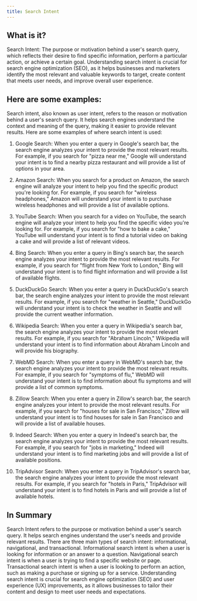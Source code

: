 ```yaml
---
title: Search Intent
---
```




## What is it?

Search Intent: The purpose or motivation behind a user's search query, which reflects their desire to find specific information, perform a particular action, or achieve a certain goal. Understanding search intent is crucial for search engine optimization (SEO), as it helps businesses and marketers identify the most relevant and valuable keywords to target, create content that meets user needs, and improve overall user experience.

## Here are some examples:

Search intent, also known as user intent, refers to the reason or motivation behind a user's search query. It helps search engines understand the context and meaning of the query, making it easier to provide relevant results. Here are some examples of where search intent is used:

1. Google Search: When you enter a query in Google's search bar, the search engine analyzes your intent to provide the most relevant results. For example, if you search for "pizza near me," Google will understand your intent is to find a nearby pizza restaurant and will provide a list of options in your area.

2. Amazon Search: When you search for a product on Amazon, the search engine will analyze your intent to help you find the specific product you're looking for. For example, if you search for "wireless headphones," Amazon will understand your intent is to purchase wireless headphones and will provide a list of available options.

3. YouTube Search: When you search for a video on YouTube, the search engine will analyze your intent to help you find the specific video you're looking for. For example, if you search for "how to bake a cake," YouTube will understand your intent is to find a tutorial video on baking a cake and will provide a list of relevant videos.

4. Bing Search: When you enter a query in Bing's search bar, the search engine analyzes your intent to provide the most relevant results. For example, if you search for "flight from New York to London," Bing will understand your intent is to find flight information and will provide a list of available flights.

5. DuckDuckGo Search: When you enter a query in DuckDuckGo's search bar, the search engine analyzes your intent to provide the most relevant results. For example, if you search for "weather in Seattle," DuckDuckGo will understand your intent is to check the weather in Seattle and will provide the current weather information.

6. Wikipedia Search: When you enter a query in Wikipedia's search bar, the search engine analyzes your intent to provide the most relevant results. For example, if you search for "Abraham Lincoln," Wikipedia will understand your intent is to find information about Abraham Lincoln and will provide his biography.

7. WebMD Search: When you enter a query in WebMD's search bar, the search engine analyzes your intent to provide the most relevant results. For example, if you search for "symptoms of flu," WebMD will understand your intent is to find information about flu symptoms and will provide a list of common symptoms.

8. Zillow Search: When you enter a query in Zillow's search bar, the search engine analyzes your intent to provide the most relevant results. For example, if you search for "houses for sale in San Francisco," Zillow will understand your intent is to find houses for sale in San Francisco and will provide a list of available houses.

9. Indeed Search: When you enter a query in Indeed's search bar, the search engine analyzes your intent to provide the most relevant results. For example, if you search for "jobs in marketing," Indeed will understand your intent is to find marketing jobs and will provide a list of available positions.

10. TripAdvisor Search: When you enter a query in TripAdvisor's search bar, the search engine analyzes your intent to provide the most relevant results. For example, if you search for "hotels in Paris," TripAdvisor will understand your intent is to find hotels in Paris and will provide a list of available hotels.

## In Summary

Search Intent refers to the purpose or motivation behind a user's search query. It helps search engines understand the user's needs and provide relevant results. There are three main types of search intent: informational, navigational, and transactional. Informational search intent is when a user is looking for information or an answer to a question. Navigational search intent is when a user is trying to find a specific website or page. Transactional search intent is when a user is looking to perform an action, such as making a purchase or signing up for a service. Understanding search intent is crucial for search engine optimization (SEO) and user experience (UX) improvements, as it allows businesses to tailor their content and design to meet user needs and expectations.